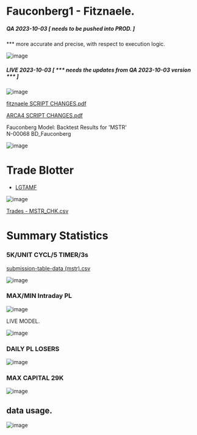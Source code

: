 # Fauconberg1 - Fitznaele.

##### QA 2023-10-03 [ needs to be pushed into PROD. ]

*** more accurate and precise, with respect to execution logic.

![image](https://github.com/bdincerTrader/Fauconberg1/assets/127531384/17cab040-ca84-4c03-98d2-1bdec176aa01)


##### LIVE 2023-10-03 [ *** needs the updates from QA 2023-10-03 version *** ]

![image](https://github.com/bdincerTrader/Fauconberg1/assets/127531384/31047ad7-60de-4967-a92f-1233c0339eb0)

 [fitznaele SCRIPT CHANGES.pdf](https://github.com/bdincerTrader/Fauconberg1/files/12804126/fitznaele.SCRIPT.CHANGES.pdf)

[ARCA4 SCRIPT CHANGES.pdf](https://github.com/bdincerTrader/Fauconberg1/files/12804180/ARCA4.SCRIPT.CHANGES.pdf)

 Fauconberg Model: Backtest Results for 'MSTR' </br>
 N-00068 BD_Fauconberg</br>

![image](https://github.com/bdincerTrader/Fauconberg1/assets/127531384/4874ba69-9a10-4239-94ec-a9619f40bc05)

# Trade Blotter

* [LGTAMF](https://archive.org/details/Bo_Dincer)

![image](https://github.com/bdincerTrader/Fauconberg1/assets/127531384/4b2179c5-6490-4d7c-8b01-fceae69ff2c0)


[Trades - MSTR_CHK.csv](https://github.com/bdincerTrader/Fauconberg1/files/11569624/Trades.-.MSTR_CHK.csv)


# Summary Statistics

### 5K/UNIT CYCL/5 TIMER/3s


[submission-table-data (mstr).csv](https://github.com/bdincerTrader/Fauconberg1/files/11569613/submission-table-data.mstr.csv)


![image](https://github.com/bdincerTrader/Fauconberg1/assets/127531384/d5345426-f1de-4a19-9cdc-e88c729db29f)

### MAX/MIN Intraday PL

![image](https://github.com/bdincerTrader/Fauconberg1/assets/127531384/bdd5faf2-809f-43ac-9226-e6b5b89e1533)

LIVE MODEL.

![image](https://github.com/bdincerTrader/Fauconberg1/assets/127531384/7a9a1be8-a093-4b70-8c0a-5d2f9cf77519)



### DAILY PL LOSERS

![image](https://github.com/bdincerTrader/Fauconberg1/assets/127531384/d1b1a386-b949-4f32-afe1-443537059de8)

### MAX CAPITAL 29K
![image](https://github.com/bdincerTrader/Fauconberg1/assets/127531384/8b8bfcad-b735-4165-a97a-4ed221e40046)


## data usage.
![image](https://github.com/bdincerTrader/Fauconberg1/assets/127531384/ec014751-cecd-4777-8396-5beca628d409)

